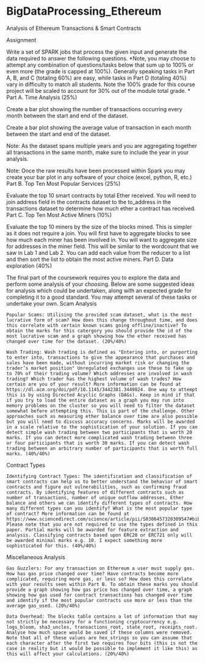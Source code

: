 # BigDataProcessing_Ethereum
Analysis of Ethereum Transactions &amp; Smart Contracts


Assignment

Write a set of SPARK jobs that process the given input and generate the data required to answer the following questions. *Note, you may choose to attempt any combination of questions/tasks below that sum up to 100% or even more (the grade is capped at 100%). Generally speaking tasks in Part A, B, and C (totaling 60%) are easy, while tasks in Part D (totaling 40%) vary in difficulty to match all students. Note the 100% grade for this course project will be scaled to account for 30% out of the module total grade. *
Part A. Time Analysis (25%)

Create a bar plot showing the number of transactions occurring every month between the start and end of the dataset.

Create a bar plot showing the average value of transaction in each month between the start and end of the dataset.

Note: As the dataset spans multiple years and you are aggregating together all transactions in the same month, make sure to include the year in your analysis.

Note: Once the raw results have been processed within Spark you may create your bar plot in any software of your choice (excel, python, R, etc.)
Part B. Top Ten Most Popular Services (25%)

Evaluate the top 10 smart contracts by total Ether received. You will need to join address field in the contracts dataset to the to_address in the transactions dataset to determine how much ether a contract has received.
Part C. Top Ten Most Active Miners (10%)

Evaluate the top 10 miners by the size of the blocks mined. This is simpler as it does not require a join. You will first have to aggregate blocks to see how much each miner has been involved in. You will want to aggregate size for addresses in the miner field. This will be similar to the wordcount that we saw in Lab 1 and Lab 2. You can add each value from the reducer to a list and then sort the list to obtain the most active miners.
Part D. Data exploration (40%)

The final part of the coursework requires you to explore the data and perform some analysis of your choosing. Below are some suggested ideas for analysis which could be undertaken, along with an expected grade for completing it to a good standard. You may attempt several of these tasks or undertake your own.
Scam Analysis

    Popular Scams: Utilising the provided scam dataset, what is the most lucrative form of scam? How does this change throughout time, and does this correlate with certain known scams going offline/inactive? To obtain the marks for this catergory you should provide the id of the most lucrative scam and a graph showing how the ether received has changed over time for the dataset. (20%/40%)

    Wash Trading: Wash trading is defined as "Entering into, or purporting to enter into, transactions to give the appearance that purchases and sales have been made, without incurring market risk or changing the trader’s market position" Unregulated exchanges use these to fake up to 70% of their trading volume? Which addresses are involved in wash trading? Which trader has the highest volume of wash trades? How certain are you of your result? More information can be found at https://dl.acm.org/doi/pdf/10.1145/3442381.3449824. One way to attempt this is by using Directed Acyclic Graphs (DAGs). Keep in mind if that if you try to load the entire dataset as a graph you may run into memory problems on the cluster so you will need to filter the dataset somewhat before attempting this. This is part of the challenge. Other approaches such as measuring ether balance over time are also possible but you will need to discuss accuracy concerns. Marks will be awarded in a scale relative to the sophistication of your solution. If you can detect simple wash trading between two participants that is worth 20 marks. If you can detect more complicated wash trading between three or four participants that is worth 30 marks. If you can detect wash trading between an arbitrary number of participants that is worth full marks. (40%/40%)

Contract Types

    Identifying Contract Types: The identification and classification of smart contracts can help us to better understand the behavior of smart contracts and figure out vulnerabilities, such as confirming fraud contracts. By identifying features of different contracts such as number of transactions, number of unique outflow addresses, Ether balance and others we can identify different types of contracts. How many different types can you identify? What is the most popular type of contract? More information can be found at https://www.sciencedirect.com/science/article/pii/S0306457320309547#bib0019. Please note that you are not required to use the types defined in this paper. Partial marks will be awarded for feature extraction and analysis. Classifying contracts based upon ERC20 or ERC721 only will be awarded minimal marks e.g. 10. I expect something more sophisticated for this. (40%/40%)

Miscellaneous Analysis

    Gas Guzzlers: For any transaction on Ethereum a user must supply gas. How has gas price changed over time? Have contracts become more complicated, requiring more gas, or less so? How does this correlate with your results seen within Part B. To obtain these marks you should provide a graph showing how gas price has changed over time, a graph showing how gas used for contract transactions has changed over time and identify if the most popular contracts use more or less than the average gas_used. (20%/40%)

    Data Overhead: The blocks table contains a lot of information that may not strictly be necessary for a functioning cryptocurrency e.g. logs_bloom, sha3_uncles, transactions_root, state_root, receipts_root. Analyse how much space would be saved if these columns were removed. Note that all of these values are hex_strings so you can assume that each character after the first two requires four bits (this is not the case in reality but it would be possible to implement it like this) as this will affect your calculations. (20%/40%)
